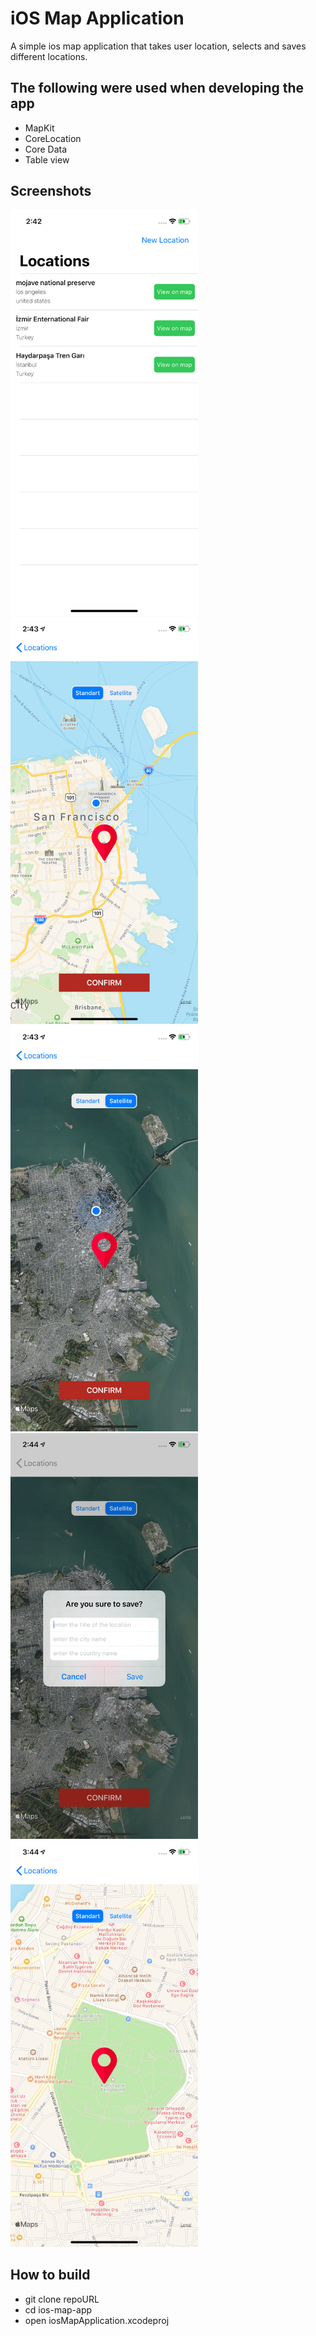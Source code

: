 # iOS Map Application

A simple ios map application that takes user location, selects and saves different locations. 

## The following were used when developing the app
- MapKit
- CoreLocation
- Core Data
- Table view 

## Screenshots

<img src="images/Locations%20Screen.png" width=300> <img src="images/Map%20Screen.png" width= 300> <img src="images/Map%20Screen%202.png" width= 300> <img src="images/Map%20Screen%203.png" width= 300> <img src="images/Map%20Screen%204.png" width= 300>


## How to build
- git clone repoURL
- cd ios-map-app
- open iosMapApplication.xcodeproj
